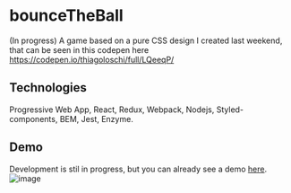 # bounceTheBall
(In progress) A game based on a pure CSS design I created last weekend, that can be seen in this codepen here https://codepen.io/thiagoloschi/full/LQeeqP/

## Technologies
Progressive Web App, React, Redux, Webpack, Nodejs, Styled-components, BEM, Jest, Enzyme.

## Demo
Development is stil in progress, but you can already see a demo [here](https://bouncetheball.herokuapp.com/).
![image](https://user-images.githubusercontent.com/10034981/36639635-c36c6c3e-19ef-11e8-9257-2120b2b492d8.png)

